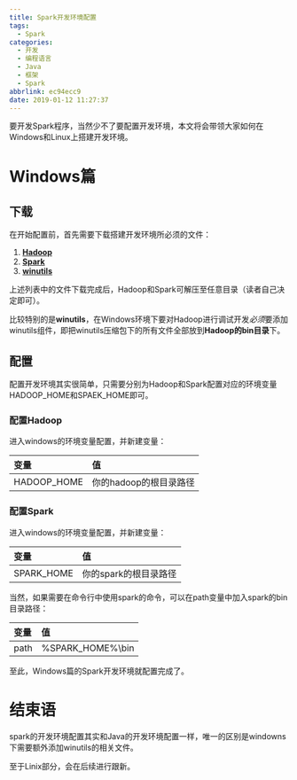 ```yaml
---
title: Spark开发环境配置
tags:
  - Spark
categories:
  - 开发
  - 编程语言
  - Java
  - 框架
  - Spark
abbrlink: ec94ecc9
date: 2019-01-12 11:27:37
---
```


要开发Spark程序，当然少不了要配置开发环境，本文将会带领大家如何在Windows和Linux上搭建开发环境。

<!-- more -->

# Windows篇

## 下载

在开始配置前，首先需要下载搭建开发环境所必须的文件：

1. [**Hadoop**](http://spark.apache.org/downloads.html)
2. [**Spark**](https://hadoop.apache.org/releases.html)
3. [**winutils**](https://github.com/steveloughran/winutils/releases)

上述列表中的文件下载完成后，Hadoop和Spark可解压至任意目录（读者自己决定即可）。

比较特别的是**winutils**，在Windows环境下要对Hadoop进行调试开发*必须*要添加winutils组件，即把winutils压缩包下的所有文件全部放到**Hadoop的bin目录**下。

## 配置

配置开发环境其实很简单，只需要分别为Hadoop和Spark配置对应的环境变量HADOOP_HOME和SPAEK_HOME即可。

### 配置Hadoop

进入windows的环境变量配置，并新建变量：

|变量|值|
|:--|:--|
|HADOOP_HOME|你的hadoop的根目录路径|

### 配置Spark

进入windows的环境变量配置，并新建变量：

|变量|值|
|:--|:--|
|SPARK_HOME|你的spark的根目录路径|

当然，如果需要在命令行中使用spark的命令，可以在path变量中加入spark的bin目录路径：

|变量|值|
|:--|:--|
|path|%SPARK_HOME%\bin|

至此，Windows篇的Spark开发环境就配置完成了。

# 结束语

spark的开发环境配置其实和Java的开发环境配置一样，唯一的区别是windowns下需要额外添加winutils的相关文件。

至于Linix部分，会在后续进行跟新。
